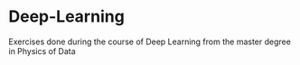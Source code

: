 # Deep-Learning
Exercises done during the course of Deep Learning from the master degree in Physics of Data
